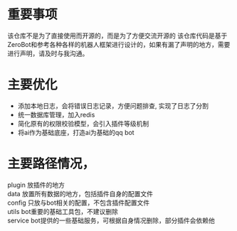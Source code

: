 # 重要事项
该仓库不是为了直接使用而开源的，而是为了方便交流开源的
该仓库代码是基于ZeroBot和参考各种各样的机器人框架进行设计的，如果有漏了声明的地方，需要进行声明，请及时与我沟通。


# 主要优化
- 添加本地日志，会将错误日志记录，方便问题排查, 实现了日志了分割
- 统一数据库管理，加入redis
- 简化原有的权限校验模型，会引入插件等级机制
- 将ai作为基础底座，打造ai为基础的qq bot


# 主要路径情况，
plugin 放插件的地方  
data 放置所有数据的地方，包括插件自身的配置文件  
config 只放与bot相关的配置，不包含插件配置文件  
utils bot重要的基础工具包，不建议删除  
service bot提供的一些基础服务，可根据自身情况删除，部分插件会依赖他